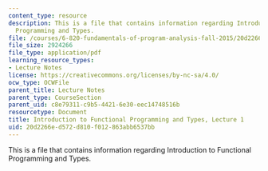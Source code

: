 ```yaml
---
content_type: resource
description: This is a file that contains information regarding Introduction to Functional
  Programming and Types.
file: /courses/6-820-fundamentals-of-program-analysis-fall-2015/20d2266ed572d810f012863abb6537bb_MIT6_820F15_L01.pdf
file_size: 2924266
file_type: application/pdf
learning_resource_types:
- Lecture Notes
license: https://creativecommons.org/licenses/by-nc-sa/4.0/
ocw_type: OCWFile
parent_title: Lecture Notes
parent_type: CourseSection
parent_uid: c8e79311-c9b5-4421-6e30-eec14748516b
resourcetype: Document
title: Introduction to Functional Programming and Types, Lecture 1
uid: 20d2266e-d572-d810-f012-863abb6537bb
---
```

This is a file that contains information regarding Introduction to Functional Programming and Types.
